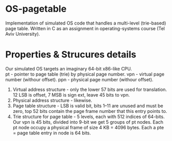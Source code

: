 # OS-pagetable
Implementation of simulated OS code that handles a multi-level (trie-based) page table. Written in C as an assignment in operating-systems course (Tel Aviv University).

# Properties & Strucures details

Our simulated OS targets an imaginary 64-bit x86-like CPU.  
pt - pointer to page table (trie) by physical page number.
vpn - virtual page number (withour offset).
ppn - physical page number (withour offset).

1. Virtual address structure - only the lower 57 bits are used for translation. 12 LSB is offset, 7 MSB is sign ext, leave 45 bits to vpn.
2. Physical address structure - likewise.
3. Page table structure - LSB is valid bit, bits 1–11 are unused and must be zero, top 52 bits contain the page frame number that this entry points to.
4. Trie structure for page table - 5 levels, each with 512 indices of 64-bits. Our vpn is 45 bits, divided into 9-bit we get 5 groups of pt nodes. Each pt node occupy a physical frame of size 4 KB = 4096 bytes. Each a pte = page table entry in node is 64 bits.
